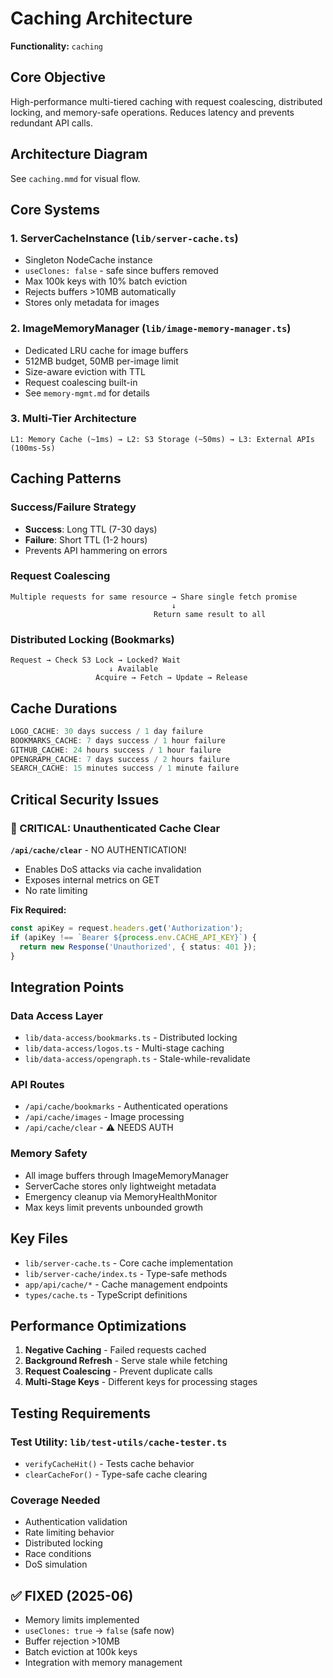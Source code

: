 # Caching Architecture

**Functionality:** `caching`

## Core Objective

High-performance multi-tiered caching with request coalescing, distributed locking, and memory-safe operations. Reduces latency and prevents redundant API calls.

## Architecture Diagram

See `caching.mmd` for visual flow.

## Core Systems

### 1. ServerCacheInstance (`lib/server-cache.ts`)

- Singleton NodeCache instance
- `useClones: false` - safe since buffers removed
- Max 100k keys with 10% batch eviction
- Rejects buffers >10MB automatically
- Stores only metadata for images

### 2. ImageMemoryManager (`lib/image-memory-manager.ts`)  

- Dedicated LRU cache for image buffers
- 512MB budget, 50MB per-image limit
- Size-aware eviction with TTL
- Request coalescing built-in
- See `memory-mgmt.md` for details

### 3. Multi-Tier Architecture

```
L1: Memory Cache (~1ms) → L2: S3 Storage (~50ms) → L3: External APIs (100ms-5s)
```

## Caching Patterns

### Success/Failure Strategy

- **Success**: Long TTL (7-30 days)
- **Failure**: Short TTL (1-2 hours)
- Prevents API hammering on errors

### Request Coalescing

```
Multiple requests for same resource → Share single fetch promise
                                    ↓
                                Return same result to all
```

### Distributed Locking (Bookmarks)

```
Request → Check S3 Lock → Locked? Wait
                      ↓ Available
                   Acquire → Fetch → Update → Release
```

## Cache Durations

```javascript
LOGO_CACHE: 30 days success / 1 day failure
BOOKMARKS_CACHE: 7 days success / 1 hour failure  
GITHUB_CACHE: 24 hours success / 1 hour failure
OPENGRAPH_CACHE: 7 days success / 2 hours failure
SEARCH_CACHE: 15 minutes success / 1 minute failure
```

## Critical Security Issues

### 🔴 CRITICAL: Unauthenticated Cache Clear

**`/api/cache/clear`** - NO AUTHENTICATION!

- Enables DoS attacks via cache invalidation
- Exposes internal metrics on GET
- No rate limiting

**Fix Required:**
```typescript
const apiKey = request.headers.get('Authorization');
if (apiKey !== `Bearer ${process.env.CACHE_API_KEY}`) {
  return new Response('Unauthorized', { status: 401 });
}
```

## Integration Points

### Data Access Layer

- `lib/data-access/bookmarks.ts` - Distributed locking
- `lib/data-access/logos.ts` - Multi-stage caching
- `lib/data-access/opengraph.ts` - Stale-while-revalidate

### API Routes  

- `/api/cache/bookmarks` - Authenticated operations
- `/api/cache/images` - Image processing
- `/api/cache/clear` - ⚠️ NEEDS AUTH

### Memory Safety

- All image buffers through ImageMemoryManager
- ServerCache stores only lightweight metadata
- Emergency cleanup via MemoryHealthMonitor
- Max keys limit prevents unbounded growth

## Key Files

- `lib/server-cache.ts` - Core cache implementation
- `lib/server-cache/index.ts` - Type-safe methods
- `app/api/cache/*` - Cache management endpoints
- `types/cache.ts` - TypeScript definitions

## Performance Optimizations

1. **Negative Caching** - Failed requests cached
2. **Background Refresh** - Serve stale while fetching
3. **Request Coalescing** - Prevent duplicate calls
4. **Multi-Stage Keys** - Different keys for processing stages

## Testing Requirements

### Test Utility: `lib/test-utils/cache-tester.ts`

- `verifyCacheHit()` - Tests cache behavior
- `clearCacheFor()` - Type-safe cache clearing

### Coverage Needed

- Authentication validation
- Rate limiting behavior
- Distributed locking
- Race conditions
- DoS simulation

## ✅ FIXED (2025-06)

- Memory limits implemented
- `useClones: true` → `false` (safe now)
- Buffer rejection >10MB
- Batch eviction at 100k keys
- Integration with memory management
